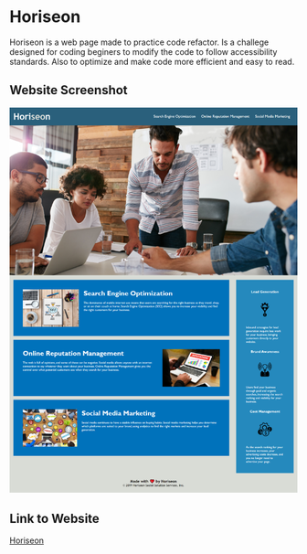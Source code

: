# Horiseon

Horiseon is a web page made to practice code refactor. Is a challege designed for coding beginers to modify the code to follow accessibility standards. Also to optimize and make code more efficient and easy to read.

## Website Screenshot

![image](./assets/images/screencapture-horiseon.png)


## Link to Website
[Horiseon](./index.html)
